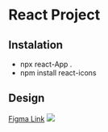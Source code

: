 # React Project

## Instalation

- npx react-App .
- npm install react-icons

## Design

[Figma Link](https://www.figma.com/file/lz9lLpFHMxHm2odnwM3R0z/gpt3?node-id=0%3A15)
![](https://i.imgur.com/IKY9LS8.png)
